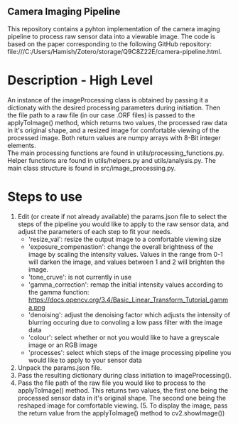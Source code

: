 ## Camera Imaging Pipeline
This repository contains a pyhton implementation of the camera imaging pipeline to process raw sensor data into a viewable image. The code is based on the paper corresponding to the following GitHub repository: file:///C:/Users/Hamish/Zotero/storage/Q9C8Z22E/camera-pipeline.html.


# Description - High Level
An instance of the imageProcessing class is obtained by passing it a dictionaty with the desired processing parameters during initiation. Then the file path to a raw file (in our case .ORF files) is passed to the  applyToImage() method, which returns two values, the processed raw data in it's original shape, and a resized image for comfortable viewing of the processed image. Both return values are numpy arrays with 8-Bit integer elements.  
The main processing functions are found in utils/processing_functions.py. Helper functions are found in utils/helpers.py and utils/analysis.py. The main class structure is found in src/image_processing.py.

# Steps to use
1. Edit (or create if not already available) the params.json file to select the steps of the pipeline you would like to apply to the raw sensor data, and adjust the parameters of each step to fit your needs. 
    - 'resize_val': resize the output image to a comfortable viewing size
    - 'exposure_compenastion': change the overall brightness of the image by scaling the intensity values. Values in the range from 0-1 will darken the     image, and values between 1 and 2 will brighten the image. 
    - 'tone_cruve': is not currently in use
    - 'gamma_correction': remap the initial intensity values according to the gamma function: https://docs.opencv.org/3.4/Basic_Linear_Transform_Tutorial_gamma.png
    - 'denoising': adjust the denoising factor which adjusts the intensity of blurring occuring due to convoling a low pass filter with the image data
    - 'colour': select whether or not you would like to have a greyscale image or an RGB image
    - 'processes': select which steps of the image processing pipeline you would like to apply to your sensor data 
2. Unpack the params.json file.
3. Pass the resulting dictionary during class initiation to imageProcessing().
4. Pass the file path of the raw file you would like to process to the applyToImage() method. This returns two values, the first one being the processed sensor data in it's original shape. The second one being the reshaped image for comfortable viewing. 
(5. To display the image, pass the return value from the applyToImage() method to cv2.showImage())